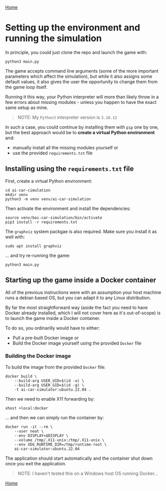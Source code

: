 [Home](README.md)

# Setting up the environment and running the simulation

In principle, you could just clone the repo and launch the game with:

```shell
python3 main.py
```

The game accepts command line arguments (some of the more important parameters which affect
the simulation), but while it also assigns some default values, it also gives the user the
opportunity to change them from the game loop itself.

Running it this way, your Python interpreter will more than likely throw in a few errors
about missing modules - unless you happen to have the exact same setup as mine.

> NOTE: My `Python3` interpreter version is `3.10.12`

In such a case, you could continue by installing them with `pip` one by one, but the best
approach would be to **create a virtual Python environment** and:

- manually install all the missing modules yourself or
- use the provided `requirements.txt` file

## Installing using the `requirements.txt` file

First, create a virtual Python environment:

```shell
cd ai-car-cimulation
mkdir venv
python3 -m venv venv/ai-car-simulation
```

Then activate the environment and install the dependencies:

```shell
source venv/bai-car-simulation/bin/activate
pip3 install -r requirements.txt
```

The `graphviz` system packgae is also required. Make sure you install it as well with:

```shell
sudo apt install graphviz
```

... and try re-running the game:

```shell
python3 main.py
```

## Starting up the game inside a Docker container

All of the previous instructions were with an assumption your host machine runs a debian based
OS, but you can adapt it to any Linux distribution.

By far the most straightforward way (aside the fact you need to have Docker already installed,
which I will not cover here as it's out-of-scope) is to launch the game inside a Docker container.

To do so, you ordinarilly would have to either:

- Pull a pre-built Docker image or
- Build the Docker image yourself using the provided `Docker` file

### Building the Docker image

To build the image from the provided `Docker` file:

```shell
docker build \
    --build-arg USER_UID=$(id -u) \
    --build-arg USER_GID=$(id -g) \
    -t ai-car-simulator:ubuntu.22.04 .
```

Then we need to enable X11 forwarding by:

```shell
xhost +local:docker
```

... and then we can simply run the container by:

```shell
docker run -it --rm \
    --user neat \
    --env DISPLAY=$DISPLAY \
    --volume /tmp/.X11-unix:/tmp/.X11-unix \
    --env XDG_RUNTIME_DIR=/tmp/runtime-root \
    ai-car-simulator:ubuntu.22.04
```

The application should start automatically and the container shut down once you exit the application.

> NOTE: I haven't tested this on a Windows host OS running Docker... 

[Home](README.md)